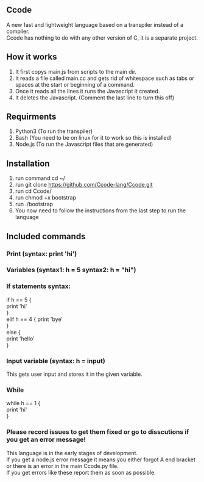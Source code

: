 ## Ccode
A new fast and lightweight language based on a transpiler instead of a compiler.  
Ccode has nothing to do with any other version of C, it is a separate project.

## How it works
1. It first copys main.js from scripts to the main dir.
2. It reads a file called main.cc and gets rid of whitespace such as tabs or spaces at the start or beginning of a command.
3. Once it reads all the lines it runs the Javascript it created.
4. It deletes the Javascript. (Comment the last line to turn this off)


## Requirments
1. Python3 (To run the transpiler)
2. Bash (You need to be on linux for it to work so this is installed)
3. Node.js (To run the Javascript files that are generated)


## Installation
1. run command cd ~/
2. run git clone https://github.com/Ccode-lang/Ccode.git
3. run cd Ccode/
4. run chmod +x bootstrap
5. run ./bootstrap
7. You now need to follow the instructions from the last step to run the language


## Included commands
### Print (syntax: print 'hi')
### Variables (syntax1: h = 5 syntax2: h = "hi")
### If statements syntax: 
if h == 5 {  
print 'hi'  
}  
elif h == 4 {
print 'bye'  
}  
else {  
print 'hello'  
}  
### Input variable (syntax: h = input)
This gets user input and stores it in the given variable.
### While
while h == 1 {  
print 'hi'  
}  


### Please record issues to get them fixed or go to disscutions if you get an error message!
This language is in the early stages of development.  
If you get a node.js error message it means you either forgot A end bracket or there is an error in the main Ccode.py file.  
If you get errors like these report them as soon as possible.  


